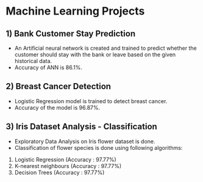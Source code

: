 # Machine Learning Projects
## 1) Bank Customer Stay Prediction
- An Artificial neural network is created and trained to predict whether the customer should stay with the bank or leave based on the given historical data.
- Accuracy of ANN is 86.1%.
## 2) Breast Cancer Detection
- Logistic Regression model is trained to detect breast cancer.
- Accuracy of the model is 96.87%.
## 3) Iris Dataset Analysis - Classification
- Exploratory Data Analysis on Iris flower dataset is done.
- Classification of flower species is done using following algorithms:
1. Logistic Regression (Accuracy : 97.77%)
2. K-nearest neighbours (Accuracy : 97.77%)
3. Decision Trees (Accuracy : 97.77%)

